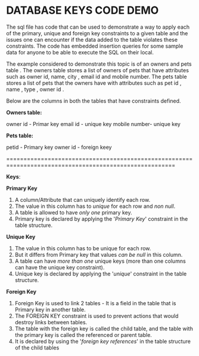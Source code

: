 # DATABASE KEYS CODE DEMO


The sql file has code that can be used to demonstrate a way to apply each of the primary, unique and foreign key constraints to a given table  and the issues one can encounter if the data added to the table violates these constraints.
The code has embedded insertion queries for some sample data for anyone to be able to execute the SQL on their local.

The example considered to demonstrate this topic is of an owners and pets table .
The owners table  stores a list of owners of pets that have attributes such as owner id, name, city , email id and mobile number.
The pets table stores a list of pets that the owners have with attributes such as pet id , name , type , owner id .

Below are the columns in both the tables that have constraints defined.

**Owners table:**

owner id - Primar key
email id - unique key
mobile number- unique key

**Pets table:**

petid - Primary key
owner id - foreign keey


=======================================================================================================

**Keys**:

**Primary Key**

1. A column/Attribute that can uniquely identify each row. 
2. The value in this column has to _unique_ for each row and _non null_.
3. A table is allowed to have _only one_ primary key.
4. Primary key is declared by applying the '_Primary Key_' constraint in the table structure.

**Unique Key**

1. The value in this column has to be unique for each row.
2. But it differs from Primary key that values _can be null_ in this column.
3. A table can have _more than one_ unique keys (more than one columns can have the unique key constraint).
4. Unique key is declared by applying the '_unique_' constraint in the table structure.

**Foreign Key**

1. Foreign Key is used to link 2 tables - It is a field in the table that is Primary key in another table.
2. The FOREIGN KEY constraint is used to prevent actions that would destroy links between tables.
3. The table with the foreign key is called the child table, and the table with the primary key is called the referenced or parent table.
4. It is declared by using the '_foreign key references_' in the table structure of the child tables
